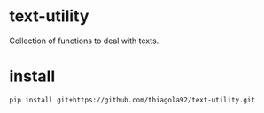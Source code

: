 # text-utility
Collection of functions to deal with texts.  

# install
`pip install git+https://github.com/thiagola92/text-utility.git`  